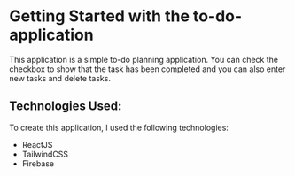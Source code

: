 # Getting Started with the to-do-application

This application is a simple to-do planning application. You can check the checkbox to show that the task has been completed and you can also enter new tasks and delete tasks.

## Technologies Used:

To create this application, I used the following technologies:

- ReactJS
- TailwindCSS
- Firebase
